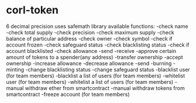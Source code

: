 # corl-token
6 decimal precision
uses safemath library
available functions:
 -check name
 -check total supply
 -check precision
 -check maximum supply
 -check balance of particular address
 -check owner
 -check symbol
 -check if account frozen
 -check safeguard status
 -check blacklisting status
 -check if account blacklisted
 -check allowance
 -send
 -receive
 -approve certain amount of tokens to a spender(any address)
 -transfer ownership
 -accept ownership
 -increase allowance
 -decrease allowance
 -send
 -burning
 -minting
 -change blacklisting status
 -change safeguard status
 -blacklist user (for team members)
 -blacklist a list of users (for team members)
 -whitelist user (for team members)
 -whitelist a list of users (for team members)
 -manual withdraw ether from smartcontract
 -manual withdraw tokens from smartcontract
 -freeze account (for team members)
 
